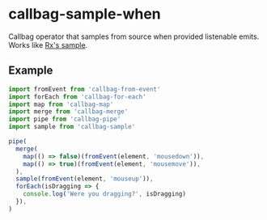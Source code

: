 # callbag-sample-when

Callbag operator that samples from source when provided listenable emits. Works like [Rx's sample](http://reactivex.io/rxjs/class/es6/Observable.js~Observable.html#instance-method-sample).

## Example

```js
import fromEvent from 'callbag-from-event'
import forEach from 'callbag-for-each'
import map from 'callbag-map'
import merge from 'callbag-merge'
import pipe from 'callbag-pipe'
import sample from 'callbag-sample'

pipe(
  merge(
    map(() => false)(fromEvent(element, 'mousedown')),
    map(() => true)(fromEvent(element, 'mousemove')),
  ),
  sample(fromEvent(element, 'mouseup')),
  forEach(isDragging => {
    console.log('Were you dragging?', isDragging)
  }),
)
```
